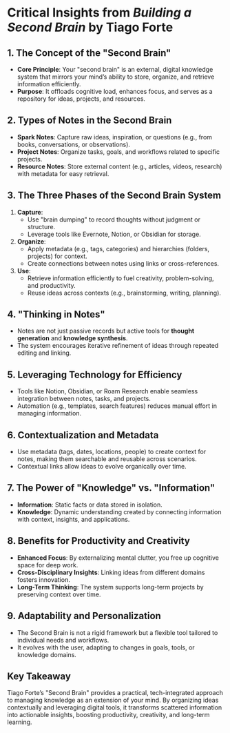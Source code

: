 # Critical Insights from *Building a Second Brain* by Tiago Forte

## 1. **The Concept of the "Second Brain"**
- **Core Principle**: Your "second brain" is an external, digital knowledge system that mirrors your mind’s ability to store, organize, and retrieve information efficiently.
- **Purpose**: It offloads cognitive load, enhances focus, and serves as a repository for ideas, projects, and resources.

## 2. **Types of Notes in the Second Brain**
- **Spark Notes**: Capture raw ideas, inspiration, or questions (e.g., from books, conversations, or observations).
- **Project Notes**: Organize tasks, goals, and workflows related to specific projects.
- **Resource Notes**: Store external content (e.g., articles, videos, research) with metadata for easy retrieval.

## 3. **The Three Phases of the Second Brain System**
1. **Capture**:
   - Use "brain dumping" to record thoughts without judgment or structure.
   - Leverage tools like Evernote, Notion, or Obsidian for storage.
2. **Organize**:
   - Apply metadata (e.g., tags, categories) and hierarchies (folders, projects) for context.
   - Create connections between notes using links or cross-references.
3. **Use**:
   - Retrieve information efficiently to fuel creativity, problem-solving, and productivity.
   - Reuse ideas across contexts (e.g., brainstorming, writing, planning).

## 4. **"Thinking in Notes"**
- Notes are not just passive records but active tools for **thought generation** and **knowledge synthesis**.
- The system encourages iterative refinement of ideas through repeated editing and linking.

## 5. **Leveraging Technology for Efficiency**
- Tools like Notion, Obsidian, or Roam Research enable seamless integration between notes, tasks, and projects.
- Automation (e.g., templates, search features) reduces manual effort in managing information.

## 6. **Contextualization and Metadata**
- Use metadata (tags, dates, locations, people) to create context for notes, making them searchable and reusable across scenarios.
- Contextual links allow ideas to evolve organically over time.

## 7. **The Power of "Knowledge" vs. "Information"**
- **Information**: Static facts or data stored in isolation.
- **Knowledge**: Dynamic understanding created by connecting information with context, insights, and applications.

## 8. **Benefits for Productivity and Creativity**
- **Enhanced Focus**: By externalizing mental clutter, you free up cognitive space for deep work.
- **Cross-Disciplinary Insights**: Linking ideas from different domains fosters innovation.
- **Long-Term Thinking**: The system supports long-term projects by preserving context over time.

## 9. **Adaptability and Personalization**
- The Second Brain is not a rigid framework but a flexible tool tailored to individual needs and workflows.
- It evolves with the user, adapting to changes in goals, tools, or knowledge domains.

## Key Takeaway
Tiago Forte’s "Second Brain" provides a practical, tech-integrated approach to managing knowledge as an extension of your mind. By organizing ideas contextually and leveraging digital tools, it transforms scattered information into actionable insights, boosting productivity, creativity, and long-term learning.
